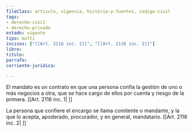 ```yaml
---
fileClass: articulo, vigencia, historia-y-fuentes, codigo-civil
tags:
- derecho-civil
- derecho-privado
estado: vigente
tipo: multi
incisos: ["[[Art. 2116 inc. 1]]", "[[Art. 2116 inc. 2]]"]
libro:
titulo:
parrafo:
corriente-juridica:

---
```

El mandato es un contrato en que una persona confía la gestión de uno o más negocios a otra, que se hace cargo de ellos por cuenta y riesgo de la primera. [[Art. 2116 inc. 1| ]]

La persona que confiere el encargo se llama comitente o mandante, y la que lo acepta, apoderado, procurador, y en general, mandatario. [[Art. 2116 inc. 2| ]]